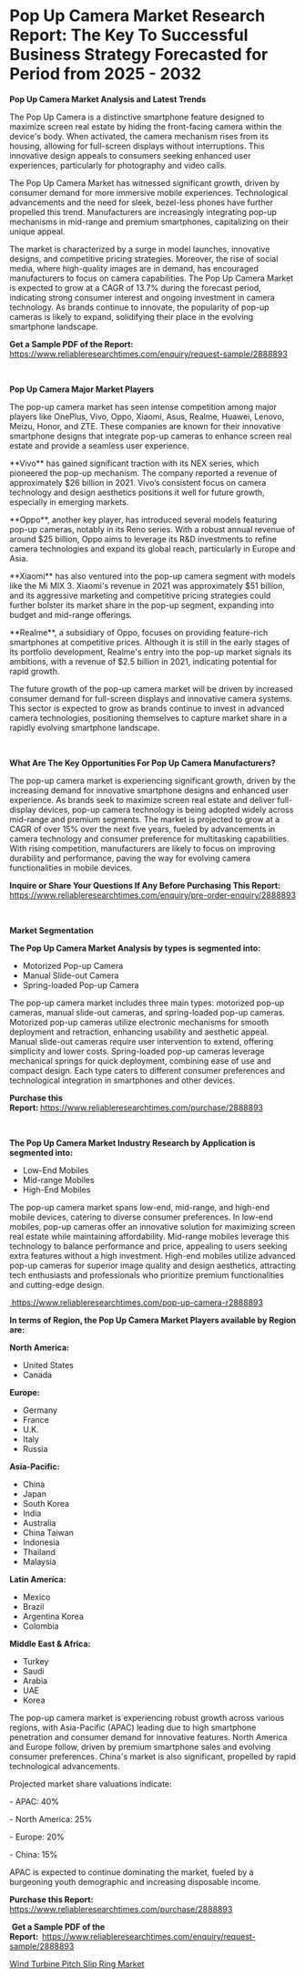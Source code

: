 <p><h1>Pop Up Camera Market Research Report: The Key To Successful Business Strategy Forecasted for Period from 2025 - 2032</h1></p><p><strong>Pop Up Camera Market Analysis and Latest Trends</strong></p>
<p><p>The Pop Up Camera is a distinctive smartphone feature designed to maximize screen real estate by hiding the front-facing camera within the device's body. When activated, the camera mechanism rises from its housing, allowing for full-screen displays without interruptions. This innovative design appeals to consumers seeking enhanced user experiences, particularly for photography and video calls.</p><p>The Pop Up Camera Market has witnessed significant growth, driven by consumer demand for more immersive mobile experiences. Technological advancements and the need for sleek, bezel-less phones have further propelled this trend. Manufacturers are increasingly integrating pop-up mechanisms in mid-range and premium smartphones, capitalizing on their unique appeal.</p><p>The market is characterized by a surge in model launches, innovative designs, and competitive pricing strategies. Moreover, the rise of social media, where high-quality images are in demand, has encouraged manufacturers to focus on camera capabilities. The Pop Up Camera Market is expected to grow at a CAGR of 13.7% during the forecast period, indicating strong consumer interest and ongoing investment in camera technology. As brands continue to innovate, the popularity of pop-up cameras is likely to expand, solidifying their place in the evolving smartphone landscape.</p></p>
<p><strong>Get a Sample PDF of the Report:&nbsp;</strong> <a href="https://www.reliableresearchtimes.com/enquiry/request-sample/2888893?utm_campaign=2931&utm_medium=2&utm_source=Github&utm_content=ia&utm_term=14032025&utm_id=pop-up-camera">https://www.reliableresearchtimes.com/enquiry/request-sample/2888893</a></p>
<p>&nbsp;</p>
<p><strong>Pop Up Camera Major Market Players</strong></p>
<p><p>The pop-up camera market has seen intense competition among major players like OnePlus, Vivo, Oppo, Xiaomi, Asus, Realme, Huawei, Lenovo, Meizu, Honor, and ZTE. These companies are known for their innovative smartphone designs that integrate pop-up cameras to enhance screen real estate and provide a seamless user experience.</p><p>**Vivo** has gained significant traction with its NEX series, which pioneered the pop-up mechanism. The company reported a revenue of approximately $26 billion in 2021. Vivo’s consistent focus on camera technology and design aesthetics positions it well for future growth, especially in emerging markets.</p><p>**Oppo**, another key player, has introduced several models featuring pop-up cameras, notably in its Reno series. With a robust annual revenue of around $25 billion, Oppo aims to leverage its R&D investments to refine camera technologies and expand its global reach, particularly in Europe and Asia.</p><p>**Xiaomi** has also ventured into the pop-up camera segment with models like the Mi MIX 3. Xiaomi's revenue in 2021 was approximately $51 billion, and its aggressive marketing and competitive pricing strategies could further bolster its market share in the pop-up segment, expanding into budget and mid-range offerings.</p><p>**Realme**, a subsidiary of Oppo, focuses on providing feature-rich smartphones at competitive prices. Although it is still in the early stages of its portfolio development, Realme's entry into the pop-up market signals its ambitions, with a revenue of $2.5 billion in 2021, indicating potential for rapid growth.</p><p>The future growth of the pop-up camera market will be driven by increased consumer demand for full-screen displays and innovative camera systems. This sector is expected to grow as brands continue to invest in advanced camera technologies, positioning themselves to capture market share in a rapidly evolving smartphone landscape.</p></p>
<p>&nbsp;</p>
<p><strong>What Are The Key Opportunities For Pop Up Camera Manufacturers?</strong></p>
<p><p>The pop-up camera market is experiencing significant growth, driven by the increasing demand for innovative smartphone designs and enhanced user experience. As brands seek to maximize screen real estate and deliver full-display devices, pop-up camera technology is being adopted widely across mid-range and premium segments. The market is projected to grow at a CAGR of over 15% over the next five years, fueled by advancements in camera technology and consumer preference for multitasking capabilities. With rising competition, manufacturers are likely to focus on improving durability and performance, paving the way for evolving camera functionalities in mobile devices.</p></p>
<p><strong>Inquire or Share Your Questions If Any Before Purchasing This Report:</strong> <a href="https://www.reliableresearchtimes.com/enquiry/pre-order-enquiry/2888893?utm_campaign=2931&utm_medium=2&utm_source=Github&utm_content=ia&utm_term=14032025&utm_id=pop-up-camera">https://www.reliableresearchtimes.com/enquiry/pre-order-enquiry/2888893</a></p>
<p>&nbsp;</p>
<p><strong>Market Segmentation</strong></p>
<p><strong>The Pop Up Camera Market Analysis by types is segmented into:</strong></p>
<p><ul><li>Motorized Pop-up Camera</li><li>Manual Slide-out Camera</li><li>Spring-loaded Pop-up Camera</li></ul></p>
<p><p>The pop-up camera market includes three main types: motorized pop-up cameras, manual slide-out cameras, and spring-loaded pop-up cameras. Motorized pop-up cameras utilize electronic mechanisms for smooth deployment and retraction, enhancing usability and aesthetic appeal. Manual slide-out cameras require user intervention to extend, offering simplicity and lower costs. Spring-loaded pop-up cameras leverage mechanical springs for quick deployment, combining ease of use and compact design. Each type caters to different consumer preferences and technological integration in smartphones and other devices.</p></p>
<p><strong>Purchase this Report:&nbsp;</strong><a href="https://www.reliableresearchtimes.com/purchase/2888893?utm_campaign=2931&utm_medium=2&utm_source=Github&utm_content=ia&utm_term=14032025&utm_id=pop-up-camera">https://www.reliableresearchtimes.com/purchase/2888893</a></p>
<p>&nbsp;</p>
<p><strong>The Pop Up Camera Market Industry Research by Application is segmented into:</strong></p>
<p><ul><li>Low-End Mobiles</li><li>Mid-range Mobiles</li><li>High-End Mobiles</li></ul></p>
<p><p>The pop-up camera market spans low-end, mid-range, and high-end mobile devices, catering to diverse consumer preferences. In low-end mobiles, pop-up cameras offer an innovative solution for maximizing screen real estate while maintaining affordability. Mid-range mobiles leverage this technology to balance performance and price, appealing to users seeking extra features without a high investment. High-end mobiles utilize advanced pop-up cameras for superior image quality and design aesthetics, attracting tech enthusiasts and professionals who prioritize premium functionalities and cutting-edge design.</p></p>
<p><a href="https://www.reliableresearchtimes.com/pop-up-camera-r2888893?utm_campaign=2931&utm_medium=2&utm_source=Github&utm_content=ia&utm_term=14032025&utm_id=pop-up-camera">&nbsp;https://www.reliableresearchtimes.com/pop-up-camera-r2888893</a></p>
<p><strong>In terms of Region, the Pop Up Camera Market Players available by Region are:</strong></p>
<p>
    <p> <strong> North America: </strong>
        <ul>
            <li>United States</li>
            <li>Canada</li>
        </ul>
        </p> 
    <p> <strong> Europe: </strong>
        <ul>
            <li>Germany</li>
            <li>France</li>
            <li>U.K.</li>
            <li>Italy</li>
            <li>Russia</li>
        </ul>
        </p> 
    <p> <strong> Asia-Pacific: </strong>
        <ul>
            <li>China</li>
            <li>Japan</li>
            <li>South Korea</li>
            <li>India</li>
            <li>Australia</li>
            <li>China Taiwan</li>
            <li>Indonesia</li>
            <li>Thailand</li>
            <li>Malaysia</li>
        </ul>
        </p> 
    <p> <strong> Latin America: </strong>
        <ul>
            <li>Mexico</li>
            <li>Brazil</li>
            <li>Argentina Korea</li>
            <li>Colombia</li>
        </ul>
        </p> 
    <p> <strong> Middle East & Africa: </strong>
        <ul>
            <li>Turkey</li>
            <li>Saudi</li>
            <li>Arabia</li>
            <li>UAE</li>
            <li>Korea</li>
        </ul>
    </p>
    </p>
<p><p>The pop-up camera market is experiencing robust growth across various regions, with Asia-Pacific (APAC) leading due to high smartphone penetration and consumer demand for innovative features. North America and Europe follow, driven by premium smartphone sales and evolving consumer preferences. China's market is also significant, propelled by rapid technological advancements. </p><p>Projected market share valuations indicate:</p><p>- APAC: 40%</p><p>- North America: 25%</p><p>- Europe: 20%</p><p>- China: 15%</p><p>APAC is expected to continue dominating the market, fueled by a burgeoning youth demographic and increasing disposable income.</p></p>
<p><strong>Purchase this Report: </strong><a href="https://www.reliableresearchtimes.com/purchase/2888893?utm_campaign=2931&utm_medium=2&utm_source=Github&utm_content=ia&utm_term=14032025&utm_id=pop-up-camera">https://www.reliableresearchtimes.com/purchase/2888893</a></p>
<p>&nbsp;<strong>Get a Sample PDF of the Report:&nbsp;&nbsp;</strong><a href="https://www.reliableresearchtimes.com/enquiry/request-sample/2888893?utm_campaign=2931&utm_medium=2&utm_source=Github&utm_content=ia&utm_term=14032025&utm_id=pop-up-camera">https://www.reliableresearchtimes.com/enquiry/request-sample/2888893</a></p>
<p><strong></strong></p>
<p><p><a href="https://github.com/ajayanhaizan/Market-Research-Report-List-1/blob/main/wind-turbine-pitch-slip-ring-market.md?utm_campaign=2931&utm_medium=2&utm_source=Github&utm_content=ia&utm_term=14032025&utm_id=pop-up-camera">Wind Turbine Pitch Slip Ring Market</a></p></p>